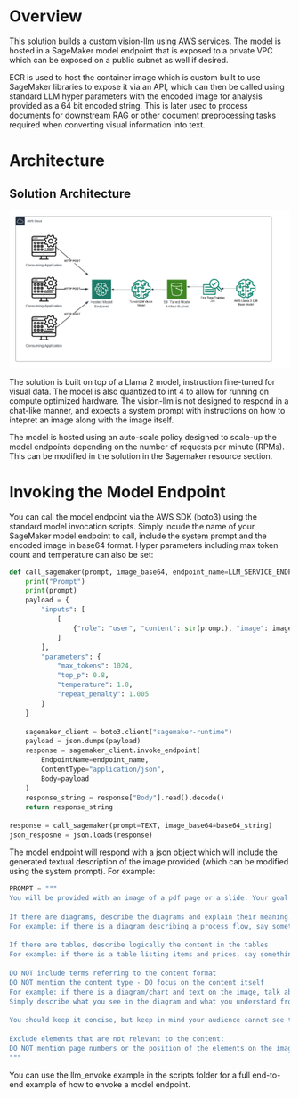 # Overview #

This solution builds a custom vision-llm using AWS services. The model is hosted in a SageMaker model endpoint that is exposed to a private VPC which can be exposed on a public subnet as well if desired.

ECR is used to host the container image which is custom built to use SageMaker libraries to expose it via an API, which can then be called using standard LLM hyper parameters with the encoded image for analysis provided as a 64 bit encoded string. This is later used to process documents for downstream RAG or other document preprocessing tasks required when converting visual information into text.

# Architecture #

## Solution Architecture ##

![Scheme](__docs/images/multi_modal_vision_model.png)

The solution is built on top of a Llama 2 model, instruction fine-tuned for visual data. The model is also quantized to int 4 to allow for running on compute optimized hardware. The vision-llm is not designed to respond in a chat-like manner, and expects a system prompt with instructions on how to intepret an image along with the image itself.

The model is hosted using an auto-scale policy designed to scale-up the model endpoints depending on the number of requests per minute (RPMs). This can be modified in the solution in the Sagemaker resource section.

# Invoking the Model Endpoint

You can call the model endpoint via the AWS SDK (boto3) using the standard model invocation scripts. Simply incude the name of your SageMaker model endpoint to call, include the system prompt and the encoded image in base64 format. Hyper parameters including max token count and temperature can also be set:

```python
def call_sagemaker(prompt, image_base64, endpoint_name=LLM_SERVICE_ENDPOINT_ADDRESS):
    print("Prompt")
    print(prompt)
    payload = {
        "inputs": [
            [
                {"role": "user", "content": str(prompt), "image": image_base64}
            ]
        ],
        "parameters": {
            "max_tokens": 1024,
            "top_p": 0.8,
            "temperature": 1.0,
            "repeat_penalty": 1.005
        }
    }

    sagemaker_client = boto3.client("sagemaker-runtime")
    payload = json.dumps(payload)
    response = sagemaker_client.invoke_endpoint(
        EndpointName=endpoint_name,
        ContentType="application/json",
        Body=payload
    )
    response_string = response["Body"].read().decode()
    return response_string

response = call_sagemaker(prompt=TEXT, image_base64=base64_string)
json_resposne = json.loads(response)
```

The model endpoint will respond with a json object which will include the generated textual description of the image provided (which can be modified using the system prompt). For example:

 ```python
PROMPT = """
You will be provided with an image of a pdf page or a slide. Your goal is to talk about the content that you see, in technical terms, as if you were delivering a presentation.

If there are diagrams, describe the diagrams and explain their meaning.
For example: if there is a diagram describing a process flow, say something like "the process flow starts with X then we have Y and Z..."

If there are tables, describe logically the content in the tables
For example: if there is a table listing items and prices, say something like "the prices are the following: A for X, B for Y..."

DO NOT include terms referring to the content format
DO NOT mention the content type - DO focus on the content itself
For example: if there is a diagram/chart and text on the image, talk about both without mentioning that one is a chart and the other is text.
Simply describe what you see in the diagram and what you understand from the text.

You should keep it concise, but keep in mind your audience cannot see the image so be exhaustive in describing the content.

Exclude elements that are not relevant to the content:
DO NOT mention page numbers or the position of the elements on the image.
"""
```
You can use the llm_envoke example in the scripts folder for a full end-to-end example of how to envoke a model endpoint.


